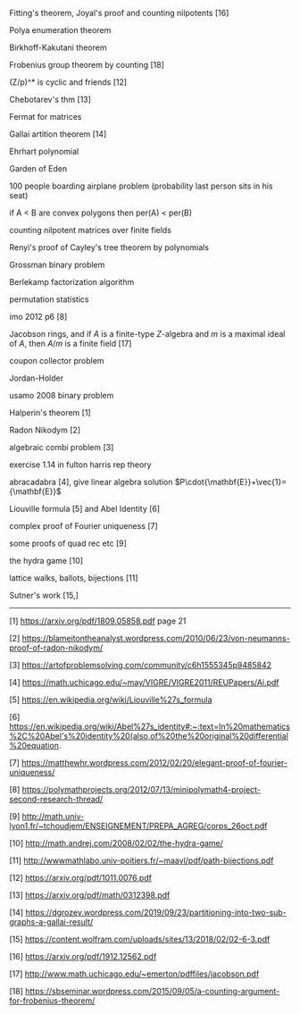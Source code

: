 Fitting's theorem, Joyal's proof and counting nilpotents [16]

Polya enumeration theorem

Birkhoff-Kakutani theorem

Frobenius group theorem by counting [18]

(Z/p)^* is cyclic and friends [12]

Chebotarev's thm [13]

Fermat for matrices

Gallai artition theorem [14]

Ehrhart polynomial

Garden of Eden

100 people boarding airplane problem (probability last person sits in his seat)

if A < B are convex polygons then per(A) < per(B)

counting nilpotent matrices over finite fields

Renyi's proof of Cayley's tree theorem by polynomials

Grossman binary problem

Berlekamp factorization algorithm

permutation statistics

imo 2012 p6 [8]

Jacobson rings, and if $A$ is a finite-type $Z$-algebra and $m$ is a maximal ideal of $A$, then $A/m$ is a finite field [17]

coupon collector problem

Jordan-Holder

usamo 2008 binary problem

Halperin's theorem [1]

Radon Nikodym [2]

algebraic combi problem [3]

exercise 1.14 in fulton harris rep theory

abracadabra [4], give linear algebra solution $P\cdot{\mathbf{E}}+\vec{1}={\mathbf{E}}$

Liouville formula [5] and Abel Identity [6]

complex proof of Fourier uniqueness [7]

some proofs of quad rec etc [9]

the hydra game [10]

lattice walks, ballots, bijections [11]

Sutner's work [15,]

----------------------------------------------------------------
[1] https://arxiv.org/pdf/1809.05858.pdf page 21

[2] https://blameitontheanalyst.wordpress.com/2010/06/23/von-neumanns-proof-of-radon-nikodym/

[3] https://artofproblemsolving.com/community/c6h1555345p9485842

[4] https://math.uchicago.edu/~may/VIGRE/VIGRE2011/REUPapers/Ai.pdf

[5] https://en.wikipedia.org/wiki/Liouville%27s_formula

[6] https://en.wikipedia.org/wiki/Abel%27s_identity#:~:text=In%20mathematics%2C%20Abel's%20identity%20(also,of%20the%20original%20differential%20equation.

[7] https://matthewhr.wordpress.com/2012/02/20/elegant-proof-of-fourier-uniqueness/

[8] https://polymathprojects.org/2012/07/13/minipolymath4-project-second-research-thread/ 

[9] http://math.univ-lyon1.fr/~tchoudjem/ENSEIGNEMENT/PREPA_AGREG/corps_26oct.pdf

[10] http://math.andrej.com/2008/02/02/the-hydra-game/

[11] http://wwwmathlabo.univ-poitiers.fr/~maavl/pdf/path-bijections.pdf

[12] https://arxiv.org/pdf/1011.0076.pdf

[13] https://arxiv.org/pdf/math/0312398.pdf

[14] https://dgrozev.wordpress.com/2019/09/23/partitioning-into-two-sub-graphs-a-gallai-result/

[15] https://content.wolfram.com/uploads/sites/13/2018/02/02-6-3.pdf

[16] https://arxiv.org/pdf/1912.12562.pdf

[17] http://www.math.uchicago.edu/~emerton/pdffiles/jacobson.pdf

[18] https://sbseminar.wordpress.com/2015/09/05/a-counting-argument-for-frobenius-theorem/
